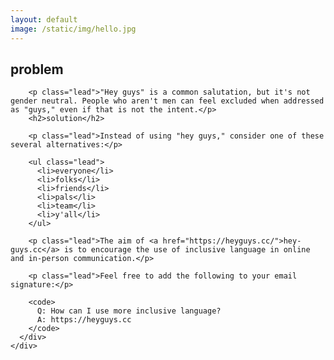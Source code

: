 ```yaml
---
layout: default
image: /static/img/hello.jpg
---
```


<main class="container">
    <div class="row">
      <div class="col-lg-8 col-md-7 col-sm-6">
        <h2>problem</h2>

        <p class="lead">"Hey guys" is a common salutation, but it's not gender neutral. People who aren't men can feel excluded when addressed as "guys," even if that is not the intent.</p>
        <h2>solution</h2>

        <p class="lead">Instead of using "hey guys," consider one of these several alternatives:</p>

        <ul class="lead">
          <li>everyone</li>
          <li>folks</li>
          <li>friends</li>
          <li>pals</li>
          <li>team</li>
          <li>y'all</li>
        </ul>

        <p class="lead">The aim of <a href="https://heyguys.cc/">hey-guys.cc</a> is to encourage the use of inclusive language in online and in-person communication.</p>

        <p class="lead">Feel free to add the following to your email signature:</p>

        <code>
          Q: How can I use more inclusive language?
          A: https://heyguys.cc
        </code>
      </div>
    </div>
</main>
